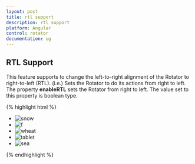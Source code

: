 ```yaml
---
layout: post
title: rtl support
description: rtl support
platform: Angular
control: rotator
documentation: ug
---
```


## RTL Support

This feature supports to change the left-to-right alignment of the Rotator to right-to-left (RTL). (i.e.) Sets the Rotator to do its actions from right to left. The property **enableRTL** sets the Rotator from right to left. The value set to this property is boolean type.

{% highlight html %}


<ul id="sliderContent" ej-rotator slideWidth="500px" slideHeight="300px" [enableRTL]="true">
        <li><img class="image" src="http://js.syncfusion.com/demos/web/content/images/rotator/snow.jpg" title=" snow " /></li>
        <li><img class="image" src="http://js.syncfusion.com/demos/web/content/images/rotator/green.jpg" title="f" /></li>
        <li><img class="image" src="http://js.syncfusion.com/demos/web/content/images/rotator/wheat.jpg" title="wheat" /></li>
        <li><img class="image" src="http://js.syncfusion.com/demos/web/content/images/rotator/tablet.jpg" title="tablet" /></li>
        <li><img class="image" src="http://js.syncfusion.com/demos/web/content/images/rotator/sea.jpg" title="sea" /></li>
    </ul>



{% endhighlight %}





